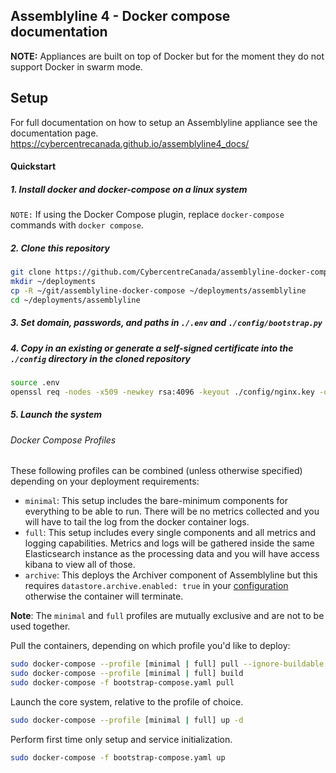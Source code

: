 ## Assemblyline 4 - Docker compose documentation

**NOTE:** Appliances are built on top of Docker but for the moment they do not support Docker in swarm mode.


## Setup

For full documentation on how to setup an Assemblyline appliance see the documentation page.
https://cybercentrecanada.github.io/assemblyline4_docs/

#### Quickstart

##### 1. Install docker and docker-compose on a linux system
```NOTE:``` If using the Docker Compose plugin, replace `docker-compose` commands with `docker compose`.

##### 2. Clone this repository
```bash
git clone https://github.com/CybercentreCanada/assemblyline-docker-compose.git
mkdir ~/deployments
cp -R ~/git/assemblyline-docker-compose ~/deployments/assemblyline
cd ~/deployments/assemblyline
```
##### 3. Set domain, passwords, and paths in `./.env` and `./config/bootstrap.py`

##### 4. Copy in an existing or generate a self-signed certificate into the `./config` directory in the cloned repository
```bash
source .env
openssl req -nodes -x509 -newkey rsa:4096 -keyout ./config/nginx.key -out ./config/nginx.crt -days 365 -subj "/C=CA/ST=Ontario/L=Ottawa/O=CCCS/CN=$DOMAIN"
```

##### 5. Launch the system

###### Docker Compose Profiles

These following profiles can be combined (unless otherwise specified) depending on your deployment requirements:

- `minimal`: This setup includes the bare-minimum components for everything to be able to run. There will be no metrics collected and you will have to tail the log from the docker container logs.
- `full`: This setup includes every single components and all metrics and logging capabilities. Metrics and logs will be gathered inside the same Elasticsearch instance as the processing data and you will have access kibana to view all of those.
- `archive`: This deploys the Archiver component of Assemblyline but this requires `datastore.archive.enabled: true` in your [configuration](./config/config.yml) otherwise the container will terminate.

**Note**: The `minimal` and `full` profiles are mutually exclusive and are not to be used together.

Pull the containers, depending on which profile you'd like to deploy:
```bash
sudo docker-compose --profile [minimal | full] pull --ignore-buildable
sudo docker-compose --profile [minimal | full] build
sudo docker-compose -f bootstrap-compose.yaml pull
```
Launch the core system, relative to the profile of choice.
```bash
sudo docker-compose --profile [minimal | full] up -d
```
Perform first time only setup and service initialization.
```bash
sudo docker-compose -f bootstrap-compose.yaml up
 ```
